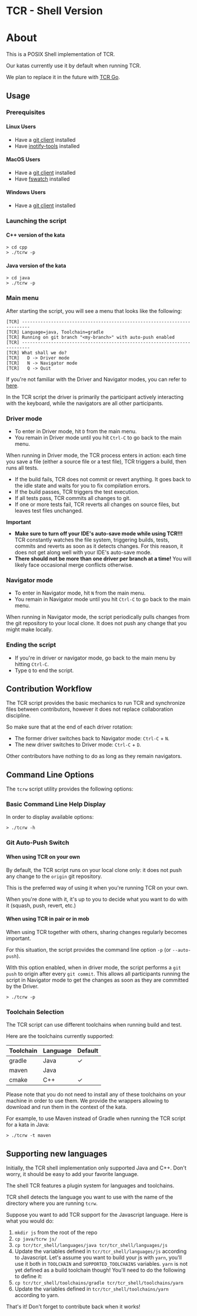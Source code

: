 # TCR - Shell Version

# About

This is a POSIX Shell implementation of TCR.

Our katas currently use it by default when running TCR.

We plan to replace it in the future with [TCR Go](../tcr_go/tcr_go.md).

## Usage

### Prerequisites

#### Linux Users

- Have a [git client](https://git-scm.com/downloads) installed
- Have [inotify-tools](https://github.com/inotify-tools/inotify-tools/wiki) installed

#### MacOS Users

- Have a [git client](https://git-scm.com/downloads) installed
- Have [fswatch](https://emcrisostomo.github.io/fswatch/getting.html) installed

#### Windows Users

- Have a [git client](https://git-scm.com/downloads) installed

### Launching the script

#### C++ version of the kata

```shell
> cd cpp
> ./tcrw -p
```
#### Java version of the kata

```shell
> cd java
> ./tcrw -p
```

### Main menu

After starting the script, you will see a menu that looks like the following:

```text
[TCR] -------------------------------------------------------------------------
[TCR] Language=java, Toolchain=gradle
[TCR] Running on git branch "<my-branch>" with auto-push enabled
[TCR] -------------------------------------------------------------------------
[TCR] What shall we do?
[TCR]   D -> Driver mode
[TCR]   N -> Navigator mode
[TCR]   Q -> Quit
```

If you're not familiar with the Driver and Navigator modes,
you can refer to [here](https://mobprogramming.org/mob-programming-basics/).

In the TCR script the driver is primarily the participant actively interacting with the keyboard,
while the navigators are all other participants.

### Driver mode

- To enter in Driver mode, hit `D` from the main menu.
- You remain in Driver mode until you hit `Ctrl-C` to go back to the main menu.

When running in Driver mode, the TCR process enters in action:
each time you save a file (either a source file or a test file), TCR triggers
a build, then runs all tests.

- If the build fails, TCR does not commit or revert anything. It goes back to the
  idle state and waits for you to fix compilation errors.
- If the build passes, TCR triggers the test execution.
- If all tests pass, TCR commits all changes to git.
- If one or more tests fail, TCR reverts all changes on source files, but leaves
  test files unchanged.

__Important__

- __Make sure to turn off your IDE's auto-save mode while using TCR!!!__
  TCR constantly watches the file system, triggering builds,
  tests, commits and reverts as soon as it detects changes.
  For this reason, it does not get along well with your IDE's auto-save mode. 
- __There should not be more than one driver per branch at a time!__
  You will likely face occasional merge conflicts otherwise.

### Navigator mode

- To enter in Navigator mode, hit `N` from the main menu.
- You remain in Navigator mode until you hit `Ctrl-C` to go back to the main menu.

When running in Navigator mode, the script periodically pulls changes from the git repository
to your local clone. It does not push any change that you might make locally.

### Ending the script

- If you're in driver or navigator mode, go back to the main menu by hitting `Ctrl-C`.
- Type `Q` to end the script.

## Contribution Workflow

The TCR script provides the basic mechanics to run TCR and synchronize files between contributors,
however it does not replace collaboration discipline.

So make sure that at the end of each driver rotation:

- The former driver switches back to Navigator mode: `Ctrl-C` + `N`.
- The new driver switches to Driver mode: `Ctrl-C` + `D`.

Other contributors have nothing to do as long as they remain navigators.

## Command Line Options

The `tcrw` script utility provides the following options:

### Basic Command Line Help Display

In order to display available options:

```shell
> ./tcrw -h
```

### Git Auto-Push Switch

#### When using TCR on your own

By default, the TCR script runs on your local clone only:
it does not push any change to the `origin` git repository.

This is the preferred way of using it when you're running TCR on your own.

When you're done with it, it's up to you to decide what you want to do with it (squash, push, revert, etc.) 

#### When using TCR in pair or in mob

When using TCR together with others, sharing changes regularly becomes important.

For this situation, the script provides the command line option `-p` (or `--auto-push`).

With this option enabled, when in driver mode, the script performs a `git push` to origin
after every `git commit`.
This allows all participants running the script in Navigator mode to get the changes as soon as they
are committed by the Driver.

```shell
> ./tcrw -p
```

### Toolchain Selection

The TCR script can use different toolchains when running build and test.

Here are the toolchains currently supported:

| Toolchain | Language | Default |
| --- | --- | --- |
| gradle | Java | &check; |
| maven | Java | |
| cmake | C++ | &check; |

Please note that you do not need to install any of these toolchains on your machine in order to use them.
We provide the wrappers allowing to download and run them in the context of the kata.

For example, to use Maven instead of Gradle when running the TCR script for a kata in Java:

```shell
> ./tcrw -t maven
```

## Supporting new languages

Initially, the TCR shell implementation only supported Java and C++. Don't worry, it should be easy to add your favorite language.

The shell TCR features a plugin system for languages and toolchains.

TCR shell detects the language you want to use with the name of the directory where you are running `tcrw`.

Suppose you want to add TCR support for the Javascript language. Here is what you would do:

1. `mkdir js` from the root of the repo
2. `cp java/tcrw js/`
3. `cp tcr/tcr_shell/languages/java tcr/tcr_shell/languages/js`
4. Update the variables defined in `tcr/tcr_shell/languages/js` according to Javascript. Let's assume you want to build your js with `yarn`, you'll use it both in `TOOLCHAIN` and `SUPPORTED_TOOLCHAINS` variables. `yarn` is not yet defined as a build toolchain though! You'll need to do the following to define it:
5. `cp tcr/tcr_shell/toolchains/gradle tcr/tcr_shell/toolchains/yarn`
6. Update the variables defined in `tcr/tcr_shell/toolchains/yarn` according to yarn.

That's it! Don't forget to contribute back when it works!
